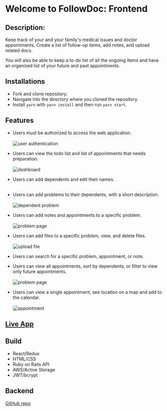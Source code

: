 # Welcome to FollowDoc: Frontend

## Description:

Keep track of your and your family's medical issues and doctor appointments.
Create a list of follow-up items, add notes, and upload related docs.

You will also be able to keep a to-do list of all the ongoing items and have an organized list of your future and past appointments.

## Installations

- Fork and clone repository.
- Navigate into the directory where you cloned the repository.
- Install `yarn` with `yarn install` and then run `yarn start`.

## Features

- Users must be authorized to access the web application.
  <br><br/>
  ![user authentication](https://media.giphy.com/media/NLKuAfdo0O6o1IZYMD/giphy.gif)
- Users can view the todo list and list of appointments that needs preparation.
  <br><br/>
  ![dashboard](https://media.giphy.com/media/X7kqikqMB8gQMxc1Bc/giphy.gif)
- Users can add dependents and edit their names.
  <br><br/>
- Users can add problems to their dependents, with a short description.
  <br><br/>
  ![dependent problem](https://media.giphy.com/media/uUVpeh6dGUVQWtVsoN/giphy.gif)

- Users can add notes and appointments to a specific problem.
  <br><br/>
  ![problem page](https://media.giphy.com/media/K3reJOlaDLKI1XIF1r/giphy.gif)
- Users can add files to a specific problem, view, and delete files.
  <br><br/>
  ![upload file](https://media.giphy.com/media/jgwMyXdaRbzxm58NuY/giphy.gif)

- Users can search for a specific problem, appointment, or note.

- Users can view all appointments, sort by dependents, or filter to view only future appointments.
  <br><br/>
  ![problem page](https://media.giphy.com/media/f52zMqwe8RhP559aJ3/giphy.gif)

- Users can view a single appointment, see location on a map and add to the calendar.
  <br><br/>
  ![appointment](https://media.giphy.com/media/kYWQ48VfiJMK1zRrJE/giphy.gif)
  
## [Live App](http://follow-doc.surge.sh/)

## Build

- React/Redux
- HTML/CSS
- Ruby on Rails API
- AWS/Active Storage
- JWT/bcrypt

## Backend

[GitHub repo](https://github.com/cohenoa33/follow-doc-backend)
